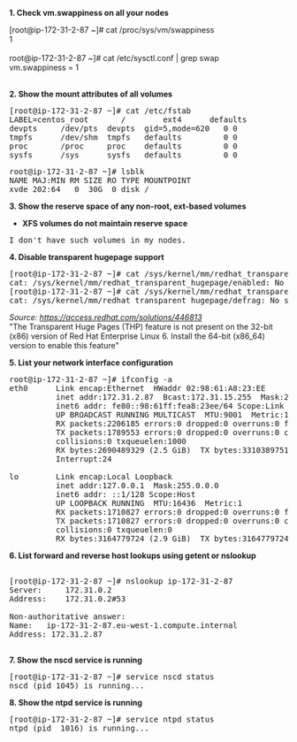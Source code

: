 
<b>1. Check vm.swappiness on all your nodes</b>

[root@ip-172-31-2-87 ~]# cat /proc/sys/vm/swappiness<br/>
1<br/>
<br/>
root@ip-172-31-2-87 ~]# cat /etc/sysctl.conf | grep swap <br/>
vm.swappiness = 1<br/>
<br/>

<b>2. Show the mount attributes of all volumes</b>

<pre>
[root@ip-172-31-2-87 ~]# cat /etc/fstab 
LABEL=centos_root		/        ext4      defaults         0 0
devpts     /dev/pts  devpts  gid=5,mode=620   0 0
tmpfs      /dev/shm  tmpfs   defaults         0 0
proc       /proc     proc    defaults         0 0
sysfs      /sys      sysfs   defaults         0 0
</pre>

<pre>
root@ip-172-31-2-87 ~]# lsblk 
NAME MAJ:MIN RM SIZE RO TYPE MOUNTPOINT
xvde 202:64   0  30G  0 disk /
</pre>

<b>3. Show the reserve space of any non-root, ext-based volumes
- XFS volumes do not maintain reserve space</b>

<pre>
I don't have such volumes in my nodes.
</pre>


<b>4. Disable transparent hugepage support</b>

<pre>
[root@ip-172-31-2-87 ~]# cat /sys/kernel/mm/redhat_transparent_hugepage/enabled
cat: /sys/kernel/mm/redhat_transparent_hugepage/enabled: No such file or directory
[root@ip-172-31-2-87 ~]# cat /sys/kernel/mm/redhat_transparent_hugepage/defrag
cat: /sys/kernel/mm/redhat_transparent_hugepage/defrag: No such file or directory
</pre>

<i>Source: https://access.redhat.com/solutions/446813</i><br/>
"The Transparent Huge Pages (THP) feature is not present on the 32-bit (x86) version of Red Hat Enterprise Linux 6. Install the 64-bit (x86_64) version to enable this feature"<br/>


<b>5. List your network interface configuration</b>
<pre>
root@ip-172-31-2-87 ~]# ifconfig -a
eth0      Link encap:Ethernet  HWaddr 02:98:61:A8:23:EE  
          inet addr:172.31.2.87  Bcast:172.31.15.255  Mask:255.255.240.0
          inet6 addr: fe80::98:61ff:fea8:23ee/64 Scope:Link
          UP BROADCAST RUNNING MULTICAST  MTU:9001  Metric:1
          RX packets:2206185 errors:0 dropped:0 overruns:0 frame:0
          TX packets:1789553 errors:0 dropped:0 overruns:0 carrier:0
          collisions:0 txqueuelen:1000 
          RX bytes:2690489329 (2.5 GiB)  TX bytes:3310389751 (3.0 GiB)
          Interrupt:24 

lo        Link encap:Local Loopback  
          inet addr:127.0.0.1  Mask:255.0.0.0
          inet6 addr: ::1/128 Scope:Host
          UP LOOPBACK RUNNING  MTU:16436  Metric:1
          RX packets:1710827 errors:0 dropped:0 overruns:0 frame:0
          TX packets:1710827 errors:0 dropped:0 overruns:0 carrier:0
          collisions:0 txqueuelen:0 
          RX bytes:3164779724 (2.9 GiB)  TX bytes:3164779724 (2.9 GiB)
</pre>

<b>6. List forward and reverse host lookups using getent or nslookup</b>

<pre>

[root@ip-172-31-2-87 ~]# nslookup ip-172-31-2-87
Server:		172.31.0.2
Address:	172.31.0.2#53

Non-authoritative answer:
Name:	ip-172-31-2-87.eu-west-1.compute.internal
Address: 172.31.2.87

</pre>

<b>7. Show the nscd service is running</b>

<pre>
[root@ip-172-31-2-87 ~]# service nscd status
nscd (pid 1045) is running...
</pre>

<b>8. Show the ntpd service is running</b>

<pre>
[root@ip-172-31-2-87 ~]# service ntpd status
ntpd (pid  1016) is running...
</pre>